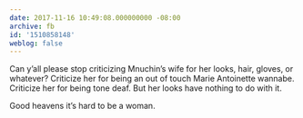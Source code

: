 ```yaml
---
date: 2017-11-16 10:49:08.000000000 -08:00
archive: fb
id: '1510858148'
weblog: false
---
```


Can y’all please stop criticizing Mnuchin’s wife for her looks, hair, gloves, or whatever? Criticize her for being an out of touch Marie Antoinette wannabe. Criticize her for being tone deaf. But her looks have nothing to do with it. 

Good heavens it’s hard to be a woman.
